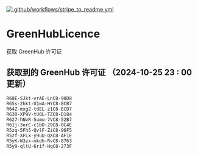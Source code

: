 [![.github/workflows/stripe_to_readme.yml](https://github.com/zjx-kimi/GreenHubLicence/actions/workflows/stripe_to_readme.yml/badge.svg)](https://github.com/zjx-kimi/GreenHubLicence/actions/workflows/stripe_to_readme.yml)
# GreenHubLicence
获取 GreenHub 许可证
## 获取到的 GreenHub 许可证 （2024-10-25 23 : 00 更新）
```
R68E-SJkt-vrAE-LnC8-90D8
R65s-2hkt-U1wA-HYC8-8CB7
R64Z-mxg2-tdEL-z1C8-ECD7
R63O-XP9V-tUQL-TZC8-D184
R627-hNvR-5umu-7VC8-52B7
R61j-3orC-c1bD-29C8-0C4E
R5zq-5Fh5-QvlF-ZiC8-96F5
R5zf-XFLx-y9uU-QXC8-AF1E
R5yK-W3zx-mkdh-RvC8-8763
R5y9-qltU-6rif-HqC8-273F
```

